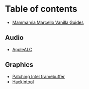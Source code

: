 # Table of contents

* [Mammamia Marcello Vanilla Guides](README.md)

## Audio

* [AppleALC](audio/applealc.md)

## Graphics

* [Patching Intel framebuffer](graphics/patching-intel-fb.md)
* [Hackintool](graphics/hackintool.md)

